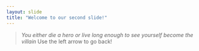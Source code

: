 ```yaml
---
layout: slide
title: "Welcome to our second slide!"
---
```

>_*You either die a hero or live long enough to see yourself become the villain*_
Use the left arrow to go back!
